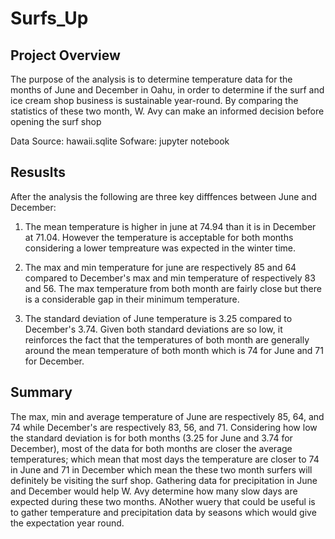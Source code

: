 # Surfs_Up

## Project Overview
The purpose of the analysis is to determine temperature data for the months of June and December in Oahu, 
in order to determine if the surf and ice cream shop business is sustainable year-round. By comparing the statistics
of these two month, W. Avy can make an informed decision before opening the surf shop


Data Source: hawaii.sqlite
Sofware: jupyter notebook

## Resuslts
After the analysis the following are three key difffences between June and December: 
 1) The mean temperature is higher in june at 74.94 than it is in December at 71.04. However the temperature is acceptable
 for both months considering a lower tempreature was expected in the winter time. 
 
 2) The max and min temperature for june are respectively 85 and 64 compared to December's max and min temperature of 
 respectively 83 and 56. The max temperature from both month are fairly close but there is a considerable gap in their
 minimum temperature. 

 3) The standard deviation of June temperature is 3.25 compared to December's 3.74. Given both standard deviations are
 so low, it reinforces the fact that the temperatures of both month are generally around the mean temperature of both month
 which is 74 for June and 71 for December. 
  
## Summary
The max, min and average temperature of June are respectively 85, 64, and 74 while December's are respectively 83, 56, and 71. 
Considering how low the standard deviation is for both months (3.25 for June and 3.74 for December), most of the data for both 
months are closer the average temperatures; which mean that most days the temperature are closer to 74 in June and 71 in December
which mean the these two month surfers will definitely be visiting the surf shop. Gathering data for precipitation in June and 
December would help W. Avy determine how many slow days are expected during these two months. ANother wuery that could be useful 
is to gather temperature and precipitation data by seasons which would give the expectation year round. 
